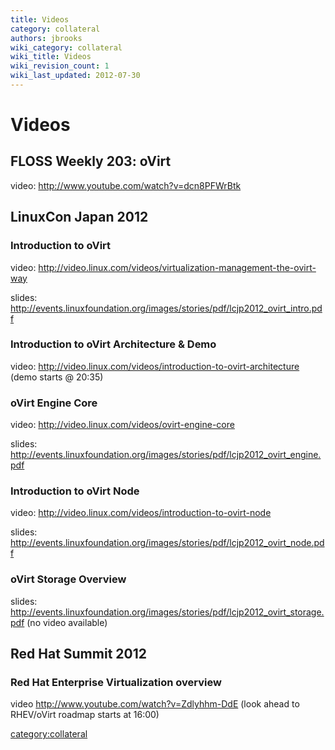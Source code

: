 ```yaml
---
title: Videos
category: collateral
authors: jbrooks
wiki_category: collateral
wiki_title: Videos
wiki_revision_count: 1
wiki_last_updated: 2012-07-30
---
```


<!-- TODO: Content review -->

# Videos

## FLOSS Weekly 203: oVirt

video: <http://www.youtube.com/watch?v=dcn8PFWrBtk>

## LinuxCon Japan 2012

### Introduction to oVirt

video: <http://video.linux.com/videos/virtualization-management-the-ovirt-way>

slides: <http://events.linuxfoundation.org/images/stories/pdf/lcjp2012_ovirt_intro.pdf>

### Introduction to oVirt Architecture & Demo

video: <http://video.linux.com/videos/introduction-to-ovirt-architecture> (demo starts @ 20:35)

### oVirt Engine Core

video: <http://video.linux.com/videos/ovirt-engine-core>

slides: <http://events.linuxfoundation.org/images/stories/pdf/lcjp2012_ovirt_engine.pdf>

### Introduction to oVirt Node

video: <http://video.linux.com/videos/introduction-to-ovirt-node>

slides: <http://events.linuxfoundation.org/images/stories/pdf/lcjp2012_ovirt_node.pdf>

### oVirt Storage Overview

slides: <http://events.linuxfoundation.org/images/stories/pdf/lcjp2012_ovirt_storage.pdf> (no video available)

## Red Hat Summit 2012

### Red Hat Enterprise Virtualization overview

video <http://www.youtube.com/watch?v=Zdlyhhm-DdE> (look ahead to RHEV/oVirt roadmap starts at 16:00)

<category:collateral>
